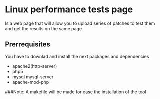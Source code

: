Linux performance tests page
============================

Is a web page that will allow you to upload series of patches to test them
and get the results on the same page.

Prerrequisites
--------------

You have to downlad and install the next packages and dependencies
- apache2(http-server)
- php5
- mysql mysql-server
- apache-mod-php

###Note:
A makefile will be made for ease the installation of the tool
